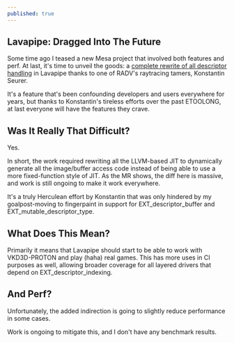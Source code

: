 ```yaml
---
published: true
---
```

## Lavapipe: Dragged Into The Future

Some time ago I teased a new Mesa project that involved both features and perf. At last, it's time to unveil the goods: a [complete rewrite of all descriptor handling](https://gitlab.freedesktop.org/mesa/mesa/-/merge_requests/22828) in Lavapipe thanks to one of RADV's raytracing tamers, Konstantin Seurer.

It's a feature that's been confounding developers and users everywhere for years, but thanks to Konstantin's tireless efforts over the past ETOOLONG, at last everyone will have the features they crave.

## Was It Really That Difficult?
Yes.

In short, the work required rewriting all the LLVM-based JIT to dynamically generate all the image/buffer access code instead of being able to use a more fixed-function style of JIT. As the MR shows, the diff here is massive, and work is still ongoing to make it work everywhere.

It's a truly Herculean effort by Konstantin that was only hindered by my goalpost-moving to fingerpaint in support for EXT_descriptor_buffer and EXT_mutable_descriptor_type.

## What Does This Mean?
Primarily it means that Lavapipe should start to be able to work with VKD3D-PROTON and play (haha) real games. This has more uses in CI purposes as well, allowing broader coverage for all layered drivers that depend on EXT_descriptor_indexing.

## And Perf?
Unfortunately, the added indirection is going to slightly reduce performance in some cases.

Work is ongoing to mitigate this, and I don't have any benchmark results.

